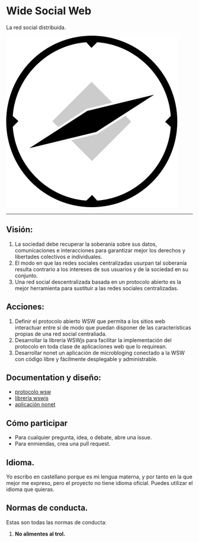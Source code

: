 # Wide Social Web

La red social distribuida.

![logo](assets/logo.svg)

----

## Visión:

1. La sociedad debe recuperar la soberanía sobre sus datos, comunicaciones e interacciones para garantizar mejor los derechos y libertades colectivos e individuales.
2. El modo en que las redes sociales centralizadas usurpan tal soberanía resulta contrario a los intereses de sus usuarios y de la sociedad en su conjunto.
3. Una red social descentralizada basada en un protocolo abierto es la mejor herramienta para sustituir a las redes sociales centralizadas.

## Acciones:
1. Definir el protocolo abierto WSW que permita a los sitios web interactuar entre sí de modo que puedan disponer de las características propias de una red social centraliada.
2. Desarrollar la librería WSWjs para facilitar la implementación del protocolo en toda clase de aplicaciones web que lo requirean.
3. Desarrollar nonet un aplicación de microbloging conectado a la WSW con código libre y fácilmente desplegable y administrable.

## Documentation y diseño:

* [protocolo wsw](./wsw.md)
* [librería wswjs](./wswjs.md)
* [aplicación nonet](./nonet.md)

## Cómo participar

* Para cualquier pregunta, idea, o debate, abre una issue.
* Para enmiendas, crea una pull request.

## Idioma.

Yo escribo en castellano porque es mi lengua materna, y por tanto en la que mejor me expreso, pero el proyecto no tiene idioma oficial. Puedes utilizar el idioma que quieras.


## Normas de conducta.

Estas son todas las normas de conducta:

1. **No alimentes al trol.**
